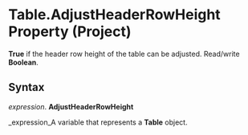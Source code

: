 
# Table.AdjustHeaderRowHeight Property (Project)

 **True** if the header row height of the table can be adjusted. Read/write **Boolean**.


## Syntax

 _expression_. **AdjustHeaderRowHeight**

 _expression_A variable that represents a  **Table** object.

